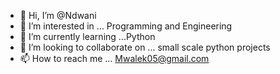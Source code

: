 - 👋 Hi, I’m @Ndwani
- 👀 I’m interested in ... Programming and Engineering
- 🌱 I’m currently learning ...Python
- 💞️ I’m looking to collaborate on ... small scale python projects
- 📫 How to reach me ... Mwalek05@gmail.com

<!---
Ndwani/Ndwani is a ✨ special ✨ repository because its `README.md` (this file) appears on your GitHub profile.
You can click the Preview link to take a look at your changes.
--->
